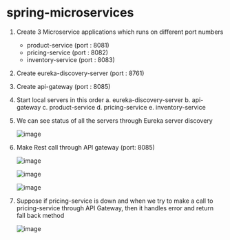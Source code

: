 # spring-microservices

1. Create 3 Microservice applications which runs on different port numbers
    * product-service (port : 8081)
    * pricing-service (port : 8082)
    * inventory-service (port : 8083)

2. Create eureka-discovery-server (port : 8761)

3. Create api-gateway (port : 8085)

4. Start local servers in this order
    a. eureka-discovery-server
    b. api-gateway
    c. product-service
    d. pricing-service
    e. inventory-service
    
5. We can see status of all the servers through Eureka server discovery

   ![image](https://user-images.githubusercontent.com/73759012/147607894-559e64ad-1830-4ee9-9695-8224338546bc.png)

6. Make Rest call through API gateway (port: 8085)

   ![image](https://user-images.githubusercontent.com/73759012/147608105-60d404df-e747-439d-9483-62d67556b21f.png)

   ![image](https://user-images.githubusercontent.com/73759012/147608154-b6247d75-0fd0-4a4d-9ffc-a02e5ded3dda.png)

   ![image](https://user-images.githubusercontent.com/73759012/147608178-ac9de412-714d-43de-9cec-e0600f44213c.png)

7. Suppose if pricing-service is down and when we try to make a call to pricing-service through API Gateway, then it handles error and return fall back method

   ![image](https://user-images.githubusercontent.com/73759012/147608247-8d9803f0-e7bd-4157-b73f-d25880694a48.png)

